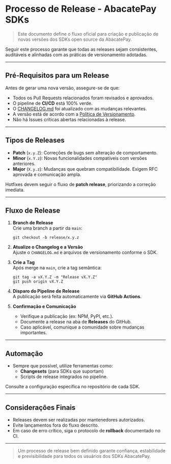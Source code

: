 
# Processo de Release - AbacatePay SDKs

> Este documento define o fluxo oficial para criação e publicação de novas versões dos SDKs open source da AbacatePay.

Seguir este processo garante que todas as releases sejam consistentes, auditáveis e alinhadas com as práticas de versionamento adotadas.

---

## Pré-Requisitos para um Release

Antes de gerar uma nova versão, assegure-se de que:

- Todos os Pull Requests relacionados foram revisados e aprovados.
- O pipeline de **CI/CD** está 100% verde.
- O [CHANGELOG.md](../CHANGELOG.md) foi atualizado com as mudanças relevantes.
- A versão está de acordo com a [Política de Versionamento](/maintainers/VERSIONING.md).
- Não há Issues críticas abertas relacionadas à release.

---

## Tipos de Releases

- **Patch** (`x.y.Z`): Correções de bugs sem alteração de comportamento.
- **Minor** (`x.Y.z`): Novas funcionalidades compatíveis com versões anteriores.
- **Major** (`X.y.z`): Mudanças que quebram compatibilidade. Exigem RFC aprovada e comunicação ampla.

Hotfixes devem seguir o fluxo de **patch release**, priorizando a correção imediata.

---

## Fluxo de Release

1. **Branch de Release**  
   Crie uma branch a partir da `main`:
   ```
   git checkout -b release/x.y.z
   ```

2. **Atualize o Changelog e a Versão**  
   Ajuste o `CHANGELOG.md` e arquivos de versionamento conforme o SDK.

3. **Crie a Tag**  
   Após merge na `main`, crie a tag semântica:
   ```
   git tag -a vX.Y.Z -m "Release vX.Y.Z"
   git push origin vX.Y.Z
   ```

4. **Disparo do Pipeline de Release**  
   A publicação será feita automaticamente via **GitHub Actions**.

5. **Confirmação e Comunicação**  
   - Verifique a publicação (ex: NPM, PyPI, etc.).
   - Documente a release na aba de **Releases** do GitHub.
   - Caso aplicável, comunique a comunidade sobre mudanças importantes.

---

## Automação

- Sempre que possível, utilize ferramentas como:
  - **Changesets** (para SDKs que suportam)
  - Scripts de release integrados no pipeline.

Consulte a configuração específica no repositório de cada SDK.

---

## Considerações Finais

- Releases devem ser realizadas por mantenedores autorizados.
- Evite lançamentos fora do fluxo descrito.
- Em caso de erro crítico, siga o protocolo de **rollback** documentado no CI.

---

> Um processo de release bem definido garante confiança, estabilidade e previsibilidade para todos os usuários dos SDKs AbacatePay.